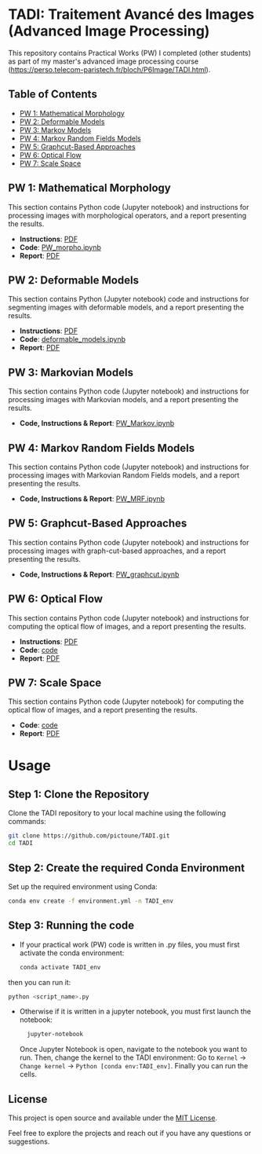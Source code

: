 # TADI: Traitement Avancé des Images (Advanced Image Processing)
This repository contains Practical Works (PW) I completed (other students) as part of my master's advanced image processing course (https://perso.telecom-paristech.fr/bloch/P6Image/TADI.html).

## Table of Contents

- [PW 1: Mathematical Morphology](#pw-1-mathematical-morphology)
- [PW 2: Deformable Models](#pw-2-deformable-models)
- [PW 3: Markov Models](#pw-3-markov-models)
- [PW 4: Markov Random Fields Models](#pw-4-markov-random-fields-models)
- [PW 5: Graphcut-Based Approaches](#pw-5-graphcut-based-approaches)
- [PW 6: Optical Flow](#pw-6-optical-flow)
- [PW 7: Scale Space](#pw-7-scale-space)

## PW 1: Mathematical Morphology
This section contains Python code (Jupyter notebook) and instructions for processing images with morphological operators, and a report presenting the results.
- **Instructions**: [PDF](https://github.com/pictoune/TADI/blob/main/PW_math_morpho/instructions_PW_math_morpho.pdf)
- **Code**: [PW_morpho.ipynb](https://github.com/pictoune/TADI/blob/main/PW_math_morpho/PW_morpho.ipynb)
- **Report**: [PDF](https://github.com/pictoune/TADI/blob/main/PW_math_morpho/report_PW_math_morpho.pdf)

## PW 2: Deformable Models
This section contains Python (Jupyter notebook) code and instructions for segmenting images with deformable models, and a report presenting the results.
- **Instructions**: [PDF](https://github.com/pictoune/TADI/blob/main/PW_deformable_models/instructions_PW_deformable_models.pdf)
- **Code**: [deformable_models.ipynb](https://github.com/pictoune/TADI/blob/main/PW_deformable_models/deformable_models.ipynb)
- **Report**: [PDF](https://github.com/pictoune/TADI/blob/main/PW_deformable_models/rapport_PW_modeles_deformables.pdf)

## PW 3: Markovian Models
This section contains Python code (Jupyter notebook) and instructions for processing images with Markovian models, and a report presenting the results.
- **Code, Instructions & Report**: [PW_Markov.ipynb](https://github.com/pictoune/TADI/blob/main/PW_Markov.ipynb)

## PW 4: Markov Random Fields Models
This section contains Python code (Jupyter notebook) and instructions for processing images with Markovian Random Fields models, and a report presenting the results.
- **Code, Instructions & Report**: [PW_MRF.ipynb](https://github.com/pictoune/TADI/blob/main/PW_MRF.ipynb)

## PW 5: Graphcut-Based Approaches
This section contains Python code (Jupyter notebook) and instructions for processing images with graph-cut-based approaches, and a report presenting the results.
- **Code, Instructions & Report**: [PW_graphcut.ipynb](https://github.com/pictoune/TADI/blob/main/PW_graphcut/PW_graphcut_part_1.ipynb)

## PW 6: Optical Flow
This section contains Python code (Jupyter notebook) and instructions for computing the optical flow of images, and a report presenting the results.
- **Instructions**: [PDF](https://github.com/pictoune/TADI/blob/main/PW_optical_flow/instructions_PW_optical_flow.pdf)
- **Code**: [code](https://github.com/pictoune/TADI/tree/main/PW_optical_flow/code)
- **Report**: [PDF](https://github.com/pictoune/TADI/blob/main/PW_optical_flow/report_PW_optical_flow.pdf)

## PW 7: Scale Space
This section contains Python code (Jupyter notebook) for computing the optical flow of images, and a report presenting the results.
- **Code**: [code](https://github.com/pictoune/TADI/tree/main/PW_scale_space/code)
- **Report**: [PDF](https://github.com/pictoune/TADI/blob/main/PW_scale_space/report_scale_space.pdf)

# Usage 
## Step 1: Clone the Repository
Clone the TADI repository to your local machine using the following commands:
```bash
git clone https://github.com/pictoune/TADI.git
cd TADI
```
## Step 2: Create the required Conda Environment
Set up the required environment using Conda:
  ```bash
  conda env create -f environment.yml -n TADI_env
  ```
## Step 3: Running the code
- If your practical work (PW) code is written in .py files, you must first activate the conda environment: 
  ```bash
  conda activate TADI_env
  ```
then you can run it:
  ```bash
  python <script_name>.py
  ```
- Otherwise if it is written in a jupyter notebook, you must first launch the notebook:
  ```bash
    jupyter-notebook
  ```
  Once Jupyter Notebook is open, navigate to the notebook you want to run. Then, change the kernel to the TADI environment:
  Go to `Kernel` -> `Change kernel` -> `Python [conda env:TADI_env]`.
  Finally you can run the cells.

## License

This project is open source and available under the [MIT License](LICENSE).

Feel free to explore the projects and reach out if you have any questions or suggestions.
